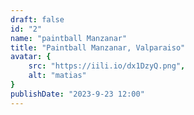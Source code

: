 ```yaml
---
draft: false
id: "2"
name: "paintball Manzanar"
title: "Paintball Manzanar, Valparaiso"
avatar: {
    src: "https://iili.io/dx1DzyQ.png",
    alt: "matias"
}
publishDate: "2023-9-23 12:00"
---
```

